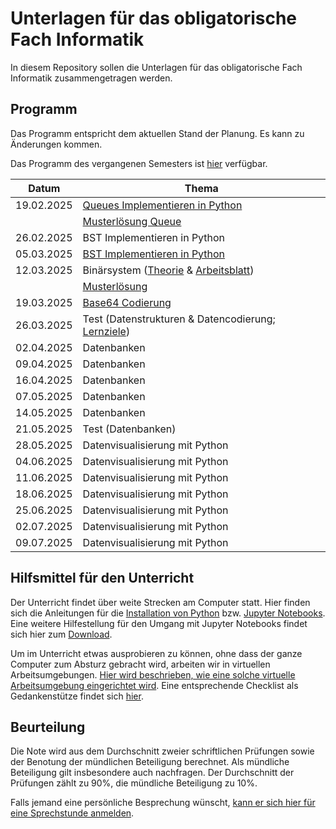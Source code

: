 # Unterlagen für das obligatorische Fach Informatik

In diesem Repository sollen die Unterlagen für das obligatorische Fach Informatik zusammengetragen werden.

## Programm

Das Programm entspricht dem aktuellen Stand der Planung. Es kann zu
Änderungen kommen.

Das Programm des vergangenen Semesters ist [hier](archive/inhalt.md) verfügbar.

| Datum | Thema |
| ----- | ----- |
| 19.02.2025 | [Queues Implementieren in Python](250219/queue.md) |
|            |<a target="_blank" href="https://colab.research.google.com/github/I-eW-24-28/Script/blob/main/docs/250219/queue.ipynb">Musterlösung Queue</a> |
| 26.02.2025 | BST Implementieren in Python |
| 05.03.2025 | <a target="_blank" href="https://colab.research.google.com/github/I-eW-24-28/Script/blob/main/docs/250305/bst.ipynb">BST Implementieren in Python</a> |
| 12.03.2025 | Binärsystem ([Theorie](250312/binaersystem.md) & <a href="https://colab.research.google.com/github/I-eW-24-28/Script/blob/main/docs/250312/umrechnungen.ipynb" target="_blank">Arbeitsblatt</a>) |
|            | <a target="_blank" href="https://colab.research.google.com/github/I-eW-24-28/Script/blob/main/docs/250312/muloe_umrechnungen_partiell.ipynb">Musterlösung</a> |
| 19.03.2025 | [Base64 Codierung](250319/base64.md) |
| 26.03.2025 | Test (Datenstrukturen & Datencodierung; [Lernziele](250326/lernziele.md)) |
| 02.04.2025 | Datenbanken |
| 09.04.2025 | Datenbanken |
| 16.04.2025 | Datenbanken |
| 07.05.2025 | Datenbanken |
| 14.05.2025 | Datenbanken |
| 21.05.2025 | Test (Datenbanken) |
| 28.05.2025 | Datenvisualisierung mit Python |
| 04.06.2025 | Datenvisualisierung mit Python |
| 11.06.2025 | Datenvisualisierung mit Python |
| 18.06.2025 | Datenvisualisierung mit Python |
| 25.06.2025 | Datenvisualisierung mit Python |
| 02.07.2025 | Datenvisualisierung mit Python |
| 09.07.2025 | Datenvisualisierung mit Python |

## Hilfsmittel für den Unterricht

Der Unterricht findet über weite Strecken am Computer statt. Hier finden
sich die Anleitungen für 
die [Installation von Python](anleitungen/python.md)
bzw.
[Jupyter Notebooks](anleitungen/jupyter.md).  
Eine weitere Hilfestellung für den Umgang mit Jupyter Notebooks findet sich hier
zum [Download](https://github.com/I-eW-24-28/Script/blob/main/docs/anleitungen/jupyter_cheat_sheet.pdf).

Um im Unterricht etwas ausprobieren zu können, ohne dass der ganze
Computer zum Absturz gebracht wird, arbeiten wir in virtuellen
Arbeitsumgebungen. [Hier wird beschrieben, wie eine solche virtuelle
Arbeitsumgebung eingerichtet wird](anleitungen/anleitung_venv.md). Eine
entsprechende Checklist als Gedankenstütze findet sich [hier](anleitungen/kurzanleitung_venv.md).


## Beurteilung

Die Note wird aus dem Durchschnitt zweier schriftlichen Prüfungen
sowie der Benotung der mündlichen Beteiligung berechnet. Als mündliche
Beteiligung gilt insbesondere auch nachfragen. Der
Durchschnitt der Prüfungen zählt zu 90%, die mündliche Beteiligung zu
10%.  

Falls jemand eine persönliche Besprechung wünscht, [kann er sich hier für
eine Sprechstunde anmelden](https://calendar.app.google/Rwb7qnemeNEhK682A).
